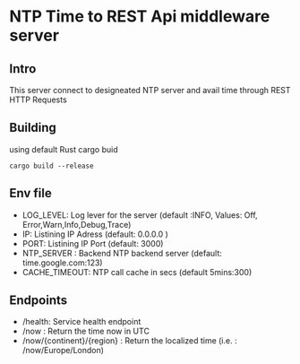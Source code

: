 # NTP Time to REST Api middleware server
## Intro
This server connect to designeated NTP server and avail time through REST HTTP Requests

## Building
using default Rust cargo buid
```
cargo build --release
```

## Env file
- LOG_LEVEL: Log lever for the server (default :INFO, Values: Off, Error,Warn,Info,Debug,Trace)
- IP: Listining IP Adress (default: 0.0.0.0 )
- PORT: Listining IP Port (default: 3000)
- NTP_SERVER : Backend NTP backend server (default: time.google.com:123)
- CACHE_TIMEOUT: NTP call cache in secs (default 5mins:300)

## Endpoints
- /health: Service health endpoint
- /now : Return the time now in UTC
- /now/{continent}/{region} : Return the localized time (i.e. : /now/Europe/London)


